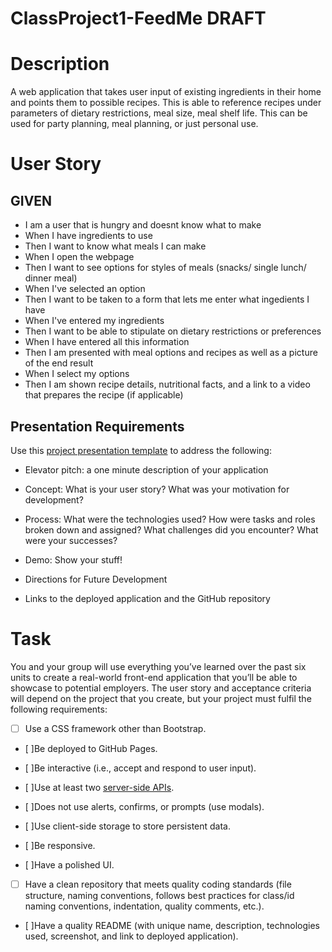 # ClassProject1-FeedMe DRAFT

# Description

A web application that takes user input of existing ingredients in their home and points them to possible recipes. This is able to reference recipes under parameters of dietary restrictions, meal size, meal shelf life. This can be used for party planning, meal planning, or just personal use.

# User Story

## GIVEN

- I am a user that is hungry and doesnt know what to make
- When I have ingredients to use
- Then I want to know what meals I can make
- When I open the webpage
- Then I want to see options for styles of meals (snacks/ single lunch/ dinner meal)
- When I've selected an option
- Then I want to be taken to a form that lets me enter what ingedients I have
- When I've entered my ingredients
- Then I want to be able to stipulate on dietary restrictions or preferences
- When I have entered all this information
- Then I am presented with meal options and recipes as well as a picture of the end result
- When I select my options
- Then I am shown recipe details, nutritional facts, and a link to a video that prepares the recipe (if applicable)

## Presentation Requirements

Use this [project presentation template](https://docs.google.com/presentation/d/10QaO9KH8HtUXj__81ve0SZcpO5DbMbqqQr4iPpbwKks/edit?usp=sharing) to address the following:

- Elevator pitch: a one minute description of your application

- Concept: What is your user story? What was your motivation for development?

- Process: What were the technologies used? How were tasks and roles broken down and assigned? What challenges did you encounter? What were your successes?

- Demo: Show your stuff!

- Directions for Future Development

- Links to the deployed application and the GitHub repository

# Task

You and your group will use everything you’ve learned over the past six units to create a real-world front-end application that you’ll be able to showcase to potential employers. The user story and acceptance criteria will depend on the project that you create, but your project must fulfil the following requirements:

- [ ] Use a CSS framework other than Bootstrap.

- [ ]Be deployed to GitHub Pages.

- [ ]Be interactive (i.e., accept and respond to user input).

- [ ]Use at least two [server-side APIs](https://coding-boot-camp.github.io/full-stack/apis/api-resources).

- [ ]Does not use alerts, confirms, or prompts (use modals).

- [ ]Use client-side storage to store persistent data.

- [ ]Be responsive.

- [ ]Have a polished UI.

- [ ] Have a clean repository that meets quality coding standards (file structure, naming conventions, follows best practices for class/id naming conventions, indentation, quality comments, etc.).

- [ ]Have a quality README (with unique name, description, technologies used, screenshot, and link to deployed application).
